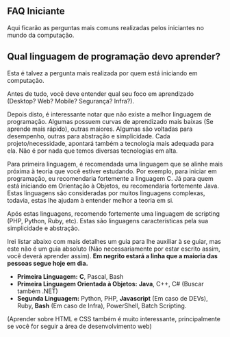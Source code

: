 ## FAQ Iniciante

Aqui ficarão as perguntas mais comuns realizadas pelos iniciantes no mundo da computação.

## Qual linguagem de programação devo aprender?
Esta é talvez a pergunta mais realizada por quem está iniciando em computação.

Antes de tudo, você deve entender qual seu foco em aprendizado (Desktop? Web? Mobile? Segurança? Infra?).

Depois disto, é interessante notar que não existe a melhor linguagem de programação. Algumas possuem curvas de aprendizado mais baixas (Se aprende mais rápido), outras maiores. Algumas são voltadas para desempenho, outras para abstração e simplicidade. Cada projeto/necessidade, apontará também a tecnologia mais adequada para ela. Não é por nada que temos diversas tecnologias em alta.

Para primeira linguagem, é recomendada uma linguagem que se alinhe mais próxima à teoria que você estiver estudando. Por exemplo, para iniciar em programação, eu recomendaria fortemente a linguagem C. Já para quem está iniciando em Orientação à Objetos, eu recomendaria fortemente Java. Estas linguagens são consideradas por muitos linguagens complexas, todavia, estas lhe ajudam à entender melhor a teoria em si.

Após estas linguagens, recomendo fortemente uma linguagem de scripting (PHP, Python, Ruby, etc). Estas são linguagens características pela sua simplicidade e abstração.

Irei listar abaixo com mais detalhes um guia para lhe auxiliar à se guiar, mas este não é um guia absoluto (Não necessariamente por estar escrito assim, você deverá aprender assim). **Em negrito estará a linha que a maioria das pessoas segue hoje em dia.**

* **Primeira Linguagem:** **C**, Pascal, Bash
* **Primeira Linguagem Orientada à Objetos:** **Java**, C++, C# (Buscar também .NET)
* **Segunda Linguagem:** Python, PHP, **Javascript** (Em caso de DEVs), Ruby, **Bash** (Em caso de Infra), PowerShell, Batch Scripting.

(Aprender sobre HTML e CSS também é muito interessante, principalmente se você for seguir a área de desenvolvimento web)

